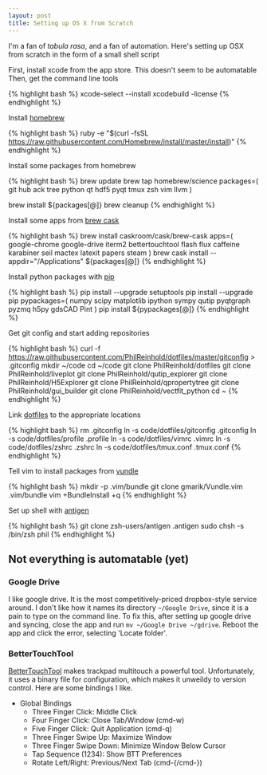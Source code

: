```yaml
---
layout: post
title: Setting up OS X from Scratch
---
```

I'm a fan of *tabula rasa*, and a fan of automation. Here's setting up OSX from
scratch in the form of a small shell script

First, install xcode from the app store. This doesn't seem to be automatable
Then, get the command line tools

{% highlight bash %}
xcode-select --install
xcodebuild -license
{% endhighlight %}

Install [homebrew](http://brew.sh)

{% highlight bash %}
ruby -e "$(curl -fsSL https://raw.githubusercontent.com/Homebrew/install/master/install)"
{% endhighlight %}

Install some packages from homebrew

{% highlight bash %}
brew update
brew tap homebrew/science
packages=(
    git
    hub
    ack
    tree
    python
    qt
    hdf5
    pyqt
    tmux
    zsh
    vim
    llvm
)

brew install ${packages[@]}
brew cleanup
{% endhighlight %}

Install some apps from [brew cask](http://caskroom.io)

{% highlight bash %}
brew install caskroom/cask/brew-cask
apps=(
    google-chrome
    google-drive
    iterm2
    bettertouchtool
    flash
    flux
    caffeine
    karabiner
    seil
    mactex
    latexit
    papers
    steam
)
brew cask install --appdir="/Applications" ${packages[@]}
{% endhighlight %}

Install python packages with [pip](https://pip.readthedocs.org)

{% highlight bash %}
pip install --upgrade setuptools
pip install --upgrade pip
pypackages=(
    numpy
    scipy
    matplotlib
    ipython
    sympy
    qutip
    pyqtgraph
    pyzmq
    h5py
    gdsCAD
    Pint
)
pip install ${pypackages[@]}
{% endhighlight %}

Get git config and start adding repositories

{% highlight bash %}
curl -f https://raw.githubusercontent.com/PhilReinhold/dotfiles/master/gitconfig > .gitconfig
mkdir ~/code
cd ~/code
git clone PhilReinhold/dotfiles
git clone PhilReinhold/liveplot
git clone PhilReinhold/qutip_explorer
git clone PhilReinhold/H5Explorer
git clone PhilReinhold/qpropertytree
git clone PhilReinhold/gui_builder
git clone PhilReinhold/vectfit_python
cd ~
{% endhighlight %}

Link [dotfiles](https://github.com/PhilReinhold/dotfiles) to the appropriate
locations

{% highlight bash %}
rm .gitconfig
ln -s code/dotfiles/gitconfig .gitconfig
ln -s code/dotfiles/profile .profile
ln -s code/dotfiles/vimrc .vimrc
ln -s code/dotfiles/zshrc .zshrc
ln -s code/dotfiles/tmux.conf .tmux.conf
{% endhighlight %}

Tell vim to install packages from [vundle](http://github.com/gmarik/vundle.vim)

{% highlight bash %}
mkdir -p .vim/bundle
git clone gmarik/Vundle.vim .vim/bundle
vim +BundleInstall +q
{% endhighlight %}

Set up shell with [antigen](http://github.com/zsh-users/antigen)

{% highlight bash %}
git clone zsh-users/antigen .antigen
sudo chsh -s /bin/zsh phil
{% endhighlight %}


Not everything is automatable (yet)
-----------------------------------

### Google Drive
I like google drive. It is the most competitively-priced dropbox-style service
around. I don't like how it names its directory `~/Google Drive`, since it is a
pain to type on the command line. To fix this, after setting up google drive and
syncing, close the app and run `mv ~/Google Drive ~/gdrive`. Reboot the app and
click the error, selecting 'Locate folder'.

### BetterTouchTool
[BetterTouchTool](http://www.boastr.net) makes trackpad multitouch a powerful
tool. Unfortunately, it uses a binary file for configuration, which makes it
unweildy to version control. Here are some bindings I like.

 - Global Bindings
   - Three Finger Click: Middle Click
   - Four Finger Click: Close Tab/Window (cmd-w)
   - Five Finger Click: Quit Application (cmd-q)
   - Three Finger Swipe Up: Maximize Window
   - Three Finger Swipe Down: Minimize Window Below Cursor
   - Tap Sequence (1234): Show BTT Preferences
   - Rotate Left/Right: Previous/Next Tab (cmd-{/cmd-})
